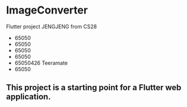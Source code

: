 # ImageConverter

Flutter project JENGJENG from CS28
  - 65050
  - 65050
  - 65050
  - 65050
  - 65050426 Teeramate
  - 65050

## This project is a starting point for a Flutter web application.
